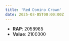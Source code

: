 ```yaml
---
title: 'Red Domino Crown'
date: 2025-08-05T00:00:00Z
---
```

- **RAP**: 2058985
- **Value**: 2100000
